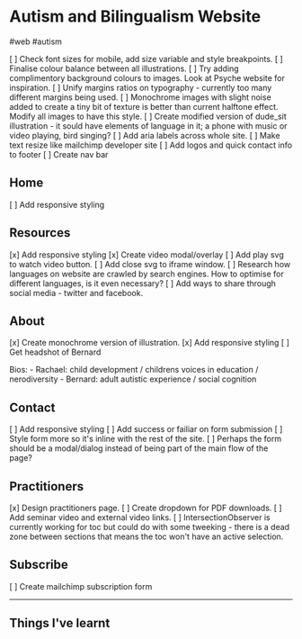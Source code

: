 # Autism and Bilingualism Website
#web #autism

[ ] Check font sizes for mobile, add size variable and style breakpoints.
[ ] Finalise colour balance between all illustrations.
[ ] Try adding complimentory background colours to images. Look at Psyche website for inspiration.
[ ] Unify margins ratios on typography - currently too many different margins being used.
[ ] Monochrome images with slight noise added to create a tiny bit of texture is better than current halftone effect. Modify all images to have this style.
[ ] Create modified version of dude_sit illustration - it sould have elements of language in it; a phone with music or video playing, bird singing? 
[ ] Add aria labels across whole site.
[ ] Make text resize like mailchimp developer site
[ ] Add logos and quick contact info to footer
[ ] Create nav bar

## Home
[ ] Add responsive styling

## Resources
[x] Add responsive styling
[x] Create video modal/overlay
[ ] Add play svg to watch video button.
[ ] Add close svg to iframe window.
[ ] Research how languages on website are crawled by search engines. How to optimise for different languages, is it even necessary? 
[ ] Add ways to share through social media - twitter and facebook.

## About
[x] Create monochrome version of illustration.
[x] Add responsive styling
[ ] Get headshot of Bernard

Bios:
	- Rachael: child development / childrens voices in education / nerodiversity
	- Bernard: adult autistic experience / social cognition

## Contact
[ ] Add responsive styling
[ ] Add success or failiar on form submission
[ ] Style form more so it's inline with the rest of the site.
[ ] Perhaps the form should be a modal/dialog instead of being part of the main flow of the page?

## Practitioners
[x] Design practitioners page.
[ ] Create dropdown for PDF downloads.
[ ] Add seminar video and external video links.
[ ] IntersectionObserver is currently working for toc but could do with some tweeking - there is a dead zone between sections that means the toc won't have an active selection.


## Subscribe
[ ] Create mailchimp subscription form

---

## Things I've learnt


